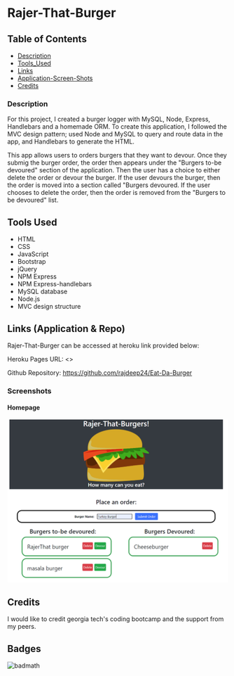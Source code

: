 # Rajer-That-Burger

## Table of Contents

- [Description](#Description)
- [Tools_Used](#Tools_Used)
- [Links](#Links)
- [Application-Screen-Shots](#Application-Screen-Shots)
- [Credits](#Credits)

### Description

For this project, I created a burger logger with MySQL, Node, Express, Handlebars and a homemade ORM. To create this application, I followed the MVC design pattern; used Node and MySQL to query and route data in the app, and Handlebars to generate the HTML.

This app allows users to orders burgers that they want to devour. Once they submig the burger order, the order then appears under the "Burgers to-be devoured" section of the application. Then the user has a choice to either delete the order or devour the burger. If the user devours the burger, then the order is moved into a section called "Burgers devoured. If the user chooses to delete the order, then the order is removed from the "Burgers to be devoured" list.

## Tools Used

- HTML
- CSS
- JavaScript
- Bootstrap
- jQuery
- NPM Express
- NPM Express-handlebars
- MySQL database
- Node.js
- MVC design structure

## Links (Application & Repo)

Rajer-That-Burger can be accessed at heroku link provided below:

Heroku Pages URL: <>

Github Repository: <https://github.com/rajdeep24/Eat-Da-Burger>

### Screenshots

#### Homepage

![RajerThat Burger Home Page](./public/assets/img/rajer_that_burger.PNG)

## Credits

I would like to credit georgia tech's coding bootcamp and the support from my peers.

## Badges

![badmath](https://img.shields.io/website?down_color=yellow&down_message=Ofline&up_color=Blue&up_message=Online&url=https%3A%2F%2Fimg.shields.io%2Fwebsite%2FPROTOCOL%2FURLREST.svg.)
